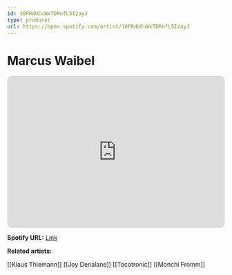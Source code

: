 ```yaml
---
id: 10FRdUCuWxTDRnfL5IzayJ
type: producer
url: https://open.spotify.com/artist/10FRdUCuWxTDRnfL5IzayJ
---
```

# Marcus Waibel

<iframe style="border-radius:12px" src="https://open.spotify.com/embed/artist/10FRdUCuWxTDRnfL5IzayJ" width="100%" height="352" frameBorder="0" allowfullscreen="" allow="autoplay; clipboard-write; encrypted-media; fullscreen; picture-in-picture" loading="lazy"></iframe>

**Spotify URL:** [Link](https://open.spotify.com/artist/10FRdUCuWxTDRnfL5IzayJ)

**Related artists:**

[[Klaus Thiemann]]
[[Joy Denalane]]
[[Tocotronic]]
[[Monchi Fromm]]

